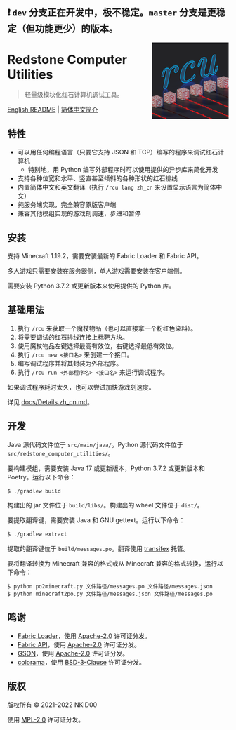 ## ❗ `dev` 分支正在开发中，极不稳定。`master` 分支是更稳定（但功能更少）的版本。

<img src="./src/main/resources/assets/rcutil/icon.png" alt="icon" align="right" height="175">

# Redstone Computer Utilities

>  轻量级模块化红石计算机调试工具。

[English README](./README.md) | [简体中文简介](./README.zh_cn.md)

## 特性

- 可以用任何编程语言（只要它支持 JSON 和 TCP）编写的程序来调试红石计算机
  - 特别地，用 Python 编写外部程序时可以使用提供的异步库来简化开发
- 支持各种位宽和水平、竖直甚至倾斜的各种形状的红石排线
- 内置简体中文和英文翻译（执行 `/rcu lang zh_cn` 来设置显示语言为简体中文）
- 纯服务端实现，完全兼容原版客户端
- 兼容其他模组实现的游戏刻调速，步进和暂停

## 安装

支持 Minecraft 1.19.2，需要安装最新的 Fabric Loader 和 Fabric API。

多人游戏只需要安装在服务器侧，单人游戏需要安装在客户端侧。

需要安装 Python 3.7.2 或更新版本来使用提供的 Python 库。

## 基础用法

1. 执行 `/rcu` 来获取一个魔杖物品（也可以直接拿一个粉红色染料）。
2. 将需要调试的红石排线连接上标靶方块。
3. 使用魔杖物品左键选择最高有效位，右键选择最低有效位。
4. 执行 `/rcu new <接口名>` 来创建一个接口。
5. 编写调试程序并将其封装为外部程序。
6. 执行 `/rcu run <外部程序名> <接口名>` 来运行调试程序。

如果调试程序耗时太久，也可以尝试加快游戏刻速度。

详见 [docs/Details.zh_cn.md](./docs/Details.zh_cn.md)。

## 开发

Java 源代码文件位于 `src/main/java/`。Python 源代码文件位于 `src/redstone_computer_utilities/`。

要构建模组，需要安装 Java 17 或更新版本，Python 3.7.2 或更新版本和 Poetry。运行以下命令：

```sh
$ ./gradlew build
```

构建出的 jar 文件位于 `build/libs/`。构建出的 wheel 文件位于 `dist/`。

要提取翻译键，需要安装 Java 和 GNU gettext。运行以下命令：

```sh
$ ./gradlew extract
```

提取的翻译键位于 `build/messages.po`。翻译使用 [transifex](https://www.transifex.com/nkid00/redstone-computer-utilities) 托管。

要将翻译转换为 Minecraft 兼容的格式或从 Minecraft 兼容的格式转换，运行以下命令：

```sh
$ python po2minecraft.py 文件路径/messages.po 文件路径/messages.json
$ python minecraft2po.py 文件路径/messages.json 文件路径/messages.po
```

## 鸣谢

- [Fabric Loader](https://github.com/FabricMC/fabric-loader)，使用 [Apache-2.0](https://github.com/FabricMC/fabric-loader/blob/master/LICENSE) 许可证分发。
- [Fabric API](https://github.com/FabricMC/fabric)，使用 [Apache-2.0](https://github.com/FabricMC/fabric/blob/master/LICENSE) 许可证分发。
- [GSON](https://github.com/google/gson)，使用 [Apache-2.0](https://github.com/google/gson/blob/master/LICENSE) 许可证分发。
- [colorama](https://github.com/tartley/colorama)，使用 [BSD-3-Clause](https://github.com/tartley/colorama/blob/master/LICENSE.txt) 许可证分发。

## 版权

版权所有 © 2021-2022 NKID00

使用 [MPL-2.0](./LICENSE) 许可证分发。
